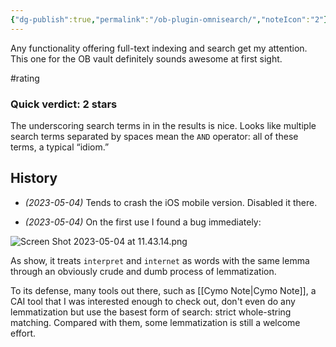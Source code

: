 ```yaml
---
{"dg-publish":true,"permalink":"/ob-plugin-omnisearch/","noteIcon":"2"}
---
```


Any functionality offering full-text indexing and search get my attention. This one for the OB vault definitely sounds awesome at first sight.

#rating 
### Quick verdict: 2 stars

The underscoring search terms in in the results is nice. Looks like multiple search terms separated by spaces mean the `AND` operator: all of these terms, a typical “idiom.”

## History

- *(2023-05-04)* Tends to crash the iOS mobile version. Disabled it there.

- *(2023-05-04)* On the first use I found a bug immediately:

![Screen Shot 2023-05-04 at 11.43.14.png](/img/user/_attachments/Screen%20Shot%202023-05-04%20at%2011.43.14.png)

As show, it treats `interpret` and `internet` as words with the same lemma through an obviously crude and dumb process of lemmatization.

To its defense, many tools out there, such as [[Cymo Note\|Cymo Note]], a CAI tool that I was interested enough to check out, don't even do any lemmatization but use the basest form of search: strict whole-string matching. Compared with them, some lemmatization is still a welcome effort.
